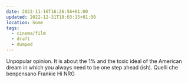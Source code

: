 ```yaml
---
date: 2022-11-16T16:26:56+01:00
updated: 2022-12-31T19:03:15+01:00
location: home
tags:
  - cinema/film
  - draft
  - dumped
---
```

Unpopular opinion. It is about the 1% and the toxic ideal of the American dream in which you always need to be one step ahead (ish). Quelli che benpensano Frankie Hi NRG

